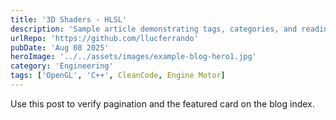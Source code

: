 ```yaml
---
title: '3D Shaders - HLSL'
description: 'Sample article demonstrating tags, categories, and reading time.'
urlRepo: 'https://github.com/llucferrando'
pubDate: 'Aug 08 2025'
heroImage: '../../assets/images/example-blog-hero1.jpg'
category: 'Engineering'
tags: ['OpenGL', 'C++', CleanCode, Engine Motor]
---
```


Use this post to verify pagination and the featured card on the blog index.


